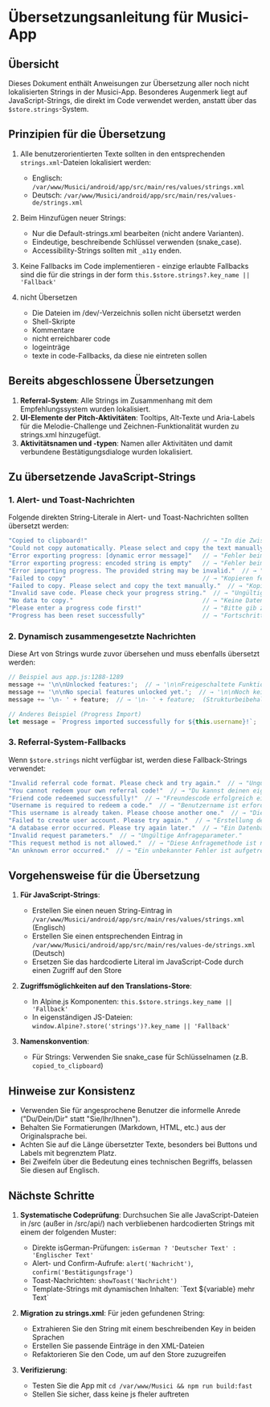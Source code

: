 # Übersetzungsanleitung für Musici-App

## Übersicht

Dieses Dokument enthält Anweisungen zur Übersetzung aller noch nicht lokalisierten Strings in der Musici-App. Besonderes Augenmerk liegt auf JavaScript-Strings, die direkt im Code verwendet werden, anstatt über das `$store.strings`-System.

## Prinzipien für die Übersetzung

1. Alle benutzerorientierten Texte sollten in den entsprechenden `strings.xml`-Dateien lokalisiert werden:
   - Englisch: `/var/www/Musici/android/app/src/main/res/values/strings.xml`
   - Deutsch: `/var/www/Musici/android/app/src/main/res/values-de/strings.xml`

2. Beim Hinzufügen neuer Strings:
   - Nur die Default-strings.xml bearbeiten (nicht andere Varianten).
   - Eindeutige, beschreibende Schlüssel verwenden (snake_case).
   - Accessibility-Strings sollten mit `_a11y` enden.

3. Keine Fallbacks im Code implementieren - einzige erlaubte Fallbacks sind die für die strings in der form `this.$store.strings?.key_name || 'Fallback'`

4. nicht Übersetzen

   - Die Dateien im /dev/-Verzeichnis sollen nicht übersetzt werden
   - Shell-Skripte
   - Kommentare
   - nicht erreichbarer code
   - logeinträge
   - texte in code-Fallbacks, da diese nie eintreten sollen

## Bereits abgeschlossene Übersetzungen

1. **Referral-System**: Alle Strings im Zusammenhang mit dem Empfehlungssystem wurden lokalisiert.
2. **UI-Elemente der Pitch-Aktivitäten**: Tooltips, Alt-Texte und Aria-Labels für die Melodie-Challenge und Zeichnen-Funktionalität wurden zu strings.xml hinzugefügt.
3. **Aktivitätsnamen und -typen**: Namen aller Aktivitäten und damit verbundene Bestätigungsdialoge wurden lokalisiert.

## Zu übersetzende JavaScript-Strings

### 1. Alert- und Toast-Nachrichten

Folgende direkten String-Literale in Alert- und Toast-Nachrichten sollten übersetzt werden:

```javascript
"Copied to clipboard!"                                // → "In die Zwischenablage kopiert!"
"Could not copy automatically. Please select and copy the text manually."  // → "Konnte nicht automatisch kopieren. Bitte wähle den Text manuell aus und kopiere ihn."
"Error exporting progress: [dynamic error message]"   // → "Fehler beim Exportieren des Fortschritts: [dynamische Fehlermeldung]"
"Error exporting progress: encoded string is empty"   // → "Fehler beim Exportieren des Fortschritts: Kodierte Zeichenkette ist leer"
"Error importing progress. The provided string may be invalid."  // → "Fehler beim Importieren des Fortschritts. Die angegebene Zeichenkette könnte ungültig sein."
"Failed to copy"                                      // → "Kopieren fehlgeschlagen"
"Failed to copy. Please select and copy the text manually."  // → "Kopieren fehlgeschlagen. Bitte wähle den Text manuell aus und kopiere ihn."
"Invalid save code. Please check your progress string."  // → "Ungültiger Speichercode. Bitte überprüfe deine Fortschrittszeichenkette."
"No data to copy."                                    // → "Keine Daten zum Kopieren."
"Please enter a progress code first!"                 // → "Bitte gib zuerst einen Fortschrittscode ein!"
"Progress has been reset successfully"                // → "Fortschritt wurde erfolgreich zurückgesetzt"
```

### 2. Dynamisch zusammengesetzte Nachrichten

Diese Art von Strings wurde zuvor übersehen und muss ebenfalls übersetzt werden:

```javascript
// Beispiel aus app.js:1288-1289
message += '\n\nUnlocked features:';  // → '\n\nFreigeschaltete Funktionen:'
message += '\n\nNo special features unlocked yet.';  // → '\n\nNoch keine speziellen Funktionen freigeschaltet.'
message += '\n- ' + feature;  // → '\n- ' + feature;  (Strukturbeibehaltung mit übersetztem Label)

// Anderes Beispiel (Progress Import)
let message = `Progress imported successfully for ${this.username}!`;  // → `Fortschritt erfolgreich importiert für ${this.username}!`
```

### 3. Referral-System-Fallbacks

Wenn `$store.strings` nicht verfügbar ist, werden diese Fallback-Strings verwendet:

```javascript
"Invalid referral code format. Please check and try again."  // → "Ungültiges Format des Empfehlungscodes. Bitte überprüfe und versuche es erneut."
"You cannot redeem your own referral code!"  // → "Du kannst deinen eigenen Empfehlungscode nicht einlösen!"
"Friend code redeemed successfully!"  // → "Freundescode erfolgreich eingelöst!"
"Username is required to redeem a code."  // → "Benutzername ist erforderlich, um einen Code einzulösen."
"This username is already taken. Please choose another one."  // → "Dieser Benutzername ist bereits vergeben. Bitte wähle einen anderen."
"Failed to create user account. Please try again."  // → "Erstellung des Benutzerkontos fehlgeschlagen. Bitte versuche es erneut."
"A database error occurred. Please try again later."  // → "Ein Datenbankfehler ist aufgetreten. Bitte versuche es später erneut."
"Invalid request parameters."  // → "Ungültige Anfrageparameter."
"This request method is not allowed."  // → "Diese Anfragemethode ist nicht erlaubt."
"An unknown error occurred."  // → "Ein unbekannter Fehler ist aufgetreten."
```

## Vorgehensweise für die Übersetzung

1. **Für JavaScript-Strings**:
   - Erstellen Sie einen neuen String-Eintrag in `/var/www/Musici/android/app/src/main/res/values/strings.xml` (Englisch)
   - Erstellen Sie einen entsprechenden Eintrag in `/var/www/Musici/android/app/src/main/res/values-de/strings.xml` (Deutsch)
   - Ersetzen Sie das hardcodierte Literal im JavaScript-Code durch einen Zugriff auf den Store

2. **Zugriffsmöglichkeiten auf den Translations-Store**:
   - In Alpine.js Komponenten: `this.$store.strings.key_name || 'Fallback'`
   - In eigenständigen JS-Dateien: `window.Alpine?.store('strings')?.key_name || 'Fallback'`

3. **Namenskonvention**:
   - Für Strings: Verwenden Sie snake_case für Schlüsselnamen (z.B. `copied_to_clipboard`)

## Hinweise zur Konsistenz

- Verwenden Sie für angesprochene Benutzer die informelle Anrede ("Du/Dein/Dir" statt "Sie/Ihr/Ihnen").
- Behalten Sie Formatierungen (Markdown, HTML, etc.) aus der Originalsprache bei.
- Achten Sie auf die Länge übersetzter Texte, besonders bei Buttons und Labels mit begrenztem Platz.
- Bei Zweifeln über die Bedeutung eines technischen Begriffs, belassen Sie diesen auf Englisch.

## Nächste Schritte

1. **Systematische Codeprüfung**: Durchsuchen Sie alle JavaScript-Dateien in /src (außer in /src/api/) nach verbliebenen hardcodierten Strings mit einem der folgenden Muster:
   - Direkte isGerman-Prüfungen: `isGerman ? 'Deutscher Text' : 'Englischer Text'`
   - Alert- und Confirm-Aufrufe: `alert('Nachricht')`, `confirm('Bestätigungsfrage')`
   - Toast-Nachrichten: `showToast('Nachricht')`
   - Template-Strings mit dynamischen Inhalten: \`Text ${variable} mehr Text\`

2. **Migration zu strings.xml**: Für jeden gefundenen String:
   - Extrahieren Sie den String mit einem beschreibenden Key in beiden Sprachen
   - Erstellen Sie passende Einträge in den XML-Dateien
   - Refaktorieren Sie den Code, um auf den Store zuzugreifen

3. **Verifizierung**:
   - Testen Sie die App mit `cd /var/www/Musici && npm run build:fast`
   - Stellen Sie sicher, dass keine js fheler auftreten
